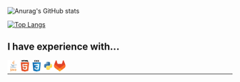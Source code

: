 


![Anurag's GitHub stats](https://github-readme-stats.vercel.app/api?username=pcralmeida&show_icons=true&theme=transparent)

[![Top Langs](https://github-readme-stats.vercel.app/api/top-langs/?username=pcralmeida&show_icons=true&theme=transparent)](https://github.com/anuraghazra/github-readme-stats)


## I have experience with...

[<img align="left" alt="Java" width="26px" src="https://raw.githubusercontent.com/github/explore/80688e429a7d4ef2fca1e82350fe8e3517d3494d/topics/java/java.png" />][github]
[<img align="left" alt="HTML5" width="26px" src="https://raw.githubusercontent.com/github/explore/80688e429a7d4ef2fca1e82350fe8e3517d3494d/topics/html/html.png" />][github]
[<img align="left" alt="CSS3" width="26px" src="https://raw.githubusercontent.com/github/explore/80688e429a7d4ef2fca1e82350fe8e3517d3494d/topics/css/css.png" 
/>][github]
[<img align="left" alt="Python" width="26px" src="https://raw.githubusercontent.com/github/explore/80688e429a7d4ef2fca1e82350fe8e3517d3494d/topics/python/python.png" />][github]
[<img align="left" alt="Gitlab" width="26px" src="https://raw.githubusercontent.com/github/explore/80688e429a7d4ef2fca1e82350fe8e3517d3494d/topics/gitlab/gitlab.png" />][github]

<br />

---

[github]: https://github.com/pcralmeida

